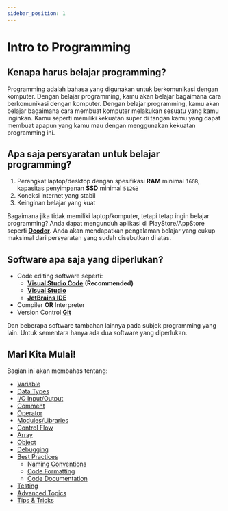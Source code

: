 ```yaml
---
sidebar_position: 1
---
```


# Intro to Programming

## Kenapa harus belajar programming?

Programming adalah bahasa yang digunakan untuk berkomunikasi dengan komputer. Dengan belajar programming, kamu akan belajar bagaimana cara berkomunikasi dengan komputer. Dengan belajar programming, kamu akan belajar bagaimana cara membuat komputer melakukan sesuatu yang kamu inginkan. Kamu seperti memiliki kekuatan super di tangan kamu yang dapat membuat apapun yang kamu mau dengan menggunakan kekuatan programming ini.

## Apa saja persyaratan untuk belajar programming?

1. Perangkat laptop/desktop dengan spesifikasi **RAM** minimal `16GB`, kapasitas penyimpanan **SSD** minimal `512GB`
2. Koneksi internet yang stabil
3. Keinginan belajar yang kuat

Bagaimana jika tidak memiliki laptop/komputer, tetapi tetap ingin belajar programming? Anda dapat mengunduh aplikasi di PlayStore/AppStore seperti **[Dcoder](https://dcoder.tech/)**. Anda akan mendapatkan pengalaman belajar yang cukup maksimal dari persyaratan yang sudah disebutkan di atas.

## Software apa saja yang diperlukan?

- Code editing software seperti:
  - **[Visual Studio Code](https://code.visualstudio.com/)** **(Recommended)**
  - **[Visual Studio](https://visualstudio.microsoft.com/)**
  - **[JetBrains IDE](https://www.jetbrains.com/)**
- Compiler **OR** Interpreter
- Version Control **[Git](https://git-scm.com/)**

Dan beberapa software tambahan lainnya pada subjek programming yang lain. Untuk sementara hanya ada dua software yang diperlukan.

## Mari Kita Mulai!

Bagian ini akan membahas tentang:

- [Variable](./variables)
- [Data Types](./data-types)
- [I/O Input/Output](./io)
- [Comment](./comment)
- [Operator](./operator)
- [Modules/Libraries](./modules)
- [Control Flow](./control-flow)
- [Array](./array)
- [Object](./object)
- [Debugging](./debugging)
- [Best Practices](./best-practices/intro-best-practices)
  - [Naming Conventions](./best-practices/naming-conventions)
  - [Code Formatting](./best-practices/code-formatting)
  - [Code Documentation](./best-practices/code-documentation)
- [Testing](./testing)
- [Advanced Topics](./advanced-topics)
- [Tips & Tricks](./tipsntricks)
